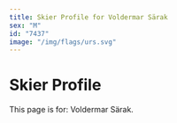 ```yaml
---
title: Skier Profile for Voldermar Särak
sex: "M"
id: "7437"
image: "/img/flags/urs.svg" 
---
```


# Skier Profile

This page is for: Voldermar Särak.
    